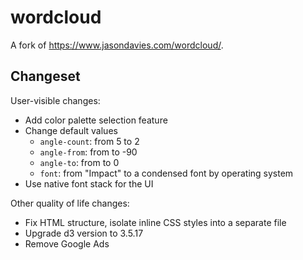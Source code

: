 # wordcloud

A fork of <https://www.jasondavies.com/wordcloud/>.

## Changeset

User-visible changes:

- Add color palette selection feature
- Change default values
  - `angle-count`: from 5 to 2
  - `angle-from`: from to -90
  - `angle-to`: from to 0
  - `font`: from "Impact" to a condensed font by operating system
- Use native font stack for the UI

Other quality of life changes:

- Fix HTML structure, isolate inline CSS styles into a separate file
- Upgrade d3 version to 3.5.17
- Remove Google Ads
